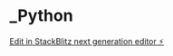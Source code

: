 # _Python

[Edit in StackBlitz next generation editor ⚡️](https://stackblitz.com/~/github.com/thinker-roam/_Python)

